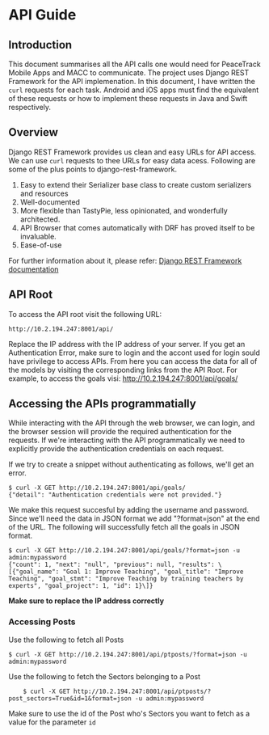 # API Guide

## Introduction

This document summarises all the API calls one would need for PeaceTrack Mobile Apps and MACC to communicate. The project uses Django REST Framework for the API implemenation. In this document, I have written the `curl` requests for each task. Android and iOS apps must find the equivalent of these requests or how to implement these requests in Java and Swift respectively. 
 
## Overview

Django REST Framework provides us clean and easy URLs for API access. We can use `curl` requests to thee URLs for easy data acess. Following are some of the plus points to django-rest-framework.

1. Easy to extend their Serializer base class to create custom serializers and
resources
2. Well-documented
3. More flexible than TastyPie, less opinionated, and wonderfully architected.
4. API Browser that comes automatically with DRF has proved itself to be
invaluable.
5. Ease-of-use

For further information about it, please refer: [Django REST Framework documentation](http://www.django-rest-framework.org/)

## API Root

To access the API root visit the following URL:

	http://10.2.194.247:8001/api/

Replace the IP address with the IP address of your server. If you get an Authentication Error, make sure to login and the accont used for login sould have privilege to access APIs. From here you can access the data for all of the models by visiting the corresponding links from the API Root. For example, to access the goals visi:  http://10.2.194.247:8001/api/goals/

## Accessing the APIs programmatially

While interacting with the API through the web browser, we can login, and the browser session will provide the required authentication for the requests. If we're interacting with the API programmatically we need to explicitly provide the authentication credentials on each request.

If we try to create a snippet without authenticating as follows, we'll get an error.
	
	$ curl -X GET http://10.2.194.247:8001/api/goals/
	{"detail": "Authentication credentials were not provided."}

We make this request succesful by adding the username and password. Since we'll need the data in JSON format we add "?format=json" at the end of the URL. The following will successfully fetch all the goals in JSON format.

	$ curl -X GET http://10.2.194.247:8001/api/goals/?format=json -u admin:mypassword
	{"count": 1, "next": "null", "previous": null, "results": \[{"goal_name": "Goal 1: Improve Teaching", "goal_title": "Improve Teaching", "goal_stmt": "Improve Teaching by training teachers by experts", "goal_project": 1, "id": 1}\]}

**Make sure to replace the IP address correctly**

### Accessing Posts

Use the following to fetch all Posts

	$ curl -X GET http://10.2.194.247:8001/api/ptposts/?format=json -u admin:mypassword

Use the following to fetch the Sectors belonging to a Post
```
	$ curl -X GET http://10.2.194.247:8001/api/ptposts/?post_sectors=True&id=1&format=json -u admin:mypassword
```
Make sure to use the id of the Post who's Sectors you want to fetch as a value for the parameter `id`


